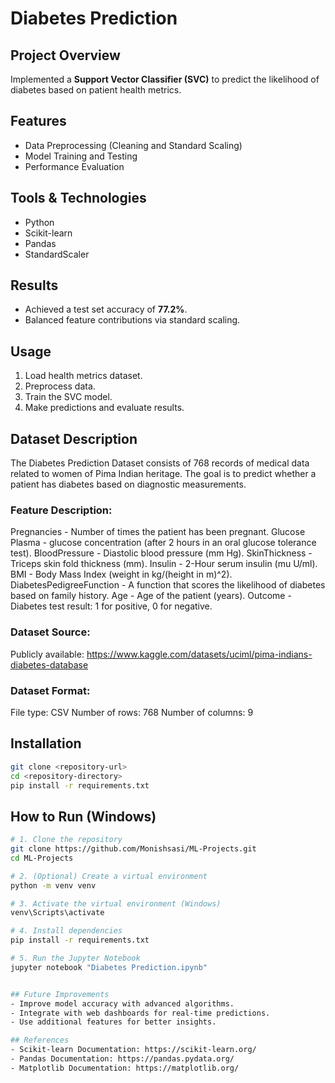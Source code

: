 
# Diabetes Prediction

## Project Overview
Implemented a **Support Vector Classifier (SVC)** to predict the likelihood of diabetes based on patient health metrics.

## Features
- Data Preprocessing (Cleaning and Standard Scaling)
- Model Training and Testing
- Performance Evaluation

## Tools & Technologies
- Python
- Scikit-learn
- Pandas
- StandardScaler

## Results
- Achieved a test set accuracy of **77.2%**.
- Balanced feature contributions via standard scaling.

## Usage
1. Load health metrics dataset.
2. Preprocess data.
3. Train the SVC model.
4. Make predictions and evaluate results.


## Dataset Description

The Diabetes Prediction Dataset consists of 768 records of medical data related to women of Pima Indian heritage. The goal is to predict whether a patient has diabetes based on diagnostic measurements.

### Feature Description:

Pregnancies - Number of times the patient has been pregnant.
Glucose	Plasma - glucose concentration (after 2 hours in an oral glucose tolerance test).
BloodPressure - Diastolic blood pressure (mm Hg).
SkinThickness - Triceps skin fold thickness (mm).
Insulin - 2-Hour serum insulin (mu U/ml).
BMI - Body Mass Index (weight in kg/(height in m)^2).
DiabetesPedigreeFunction - A function that scores the likelihood of diabetes based on family history.
Age - Age of the patient (years).
Outcome - Diabetes test result: 1 for positive, 0 for negative.

### Dataset Source:

Publicly available: https://www.kaggle.com/datasets/uciml/pima-indians-diabetes-database

### Dataset Format:

File type: CSV
Number of rows: 768
Number of columns: 9

## Installation
```bash
git clone <repository-url>
cd <repository-directory>
pip install -r requirements.txt
```

## How to Run (Windows)

```bash
# 1. Clone the repository
git clone https://github.com/Monishsasi/ML-Projects.git
cd ML-Projects

# 2. (Optional) Create a virtual environment
python -m venv venv

# 3. Activate the virtual environment (Windows)
venv\Scripts\activate

# 4. Install dependencies
pip install -r requirements.txt

# 5. Run the Jupyter Notebook
jupyter notebook "Diabetes Prediction.ipynb"


## Future Improvements
- Improve model accuracy with advanced algorithms.
- Integrate with web dashboards for real-time predictions.
- Use additional features for better insights.

## References
- Scikit-learn Documentation: https://scikit-learn.org/
- Pandas Documentation: https://pandas.pydata.org/
- Matplotlib Documentation: https://matplotlib.org/

